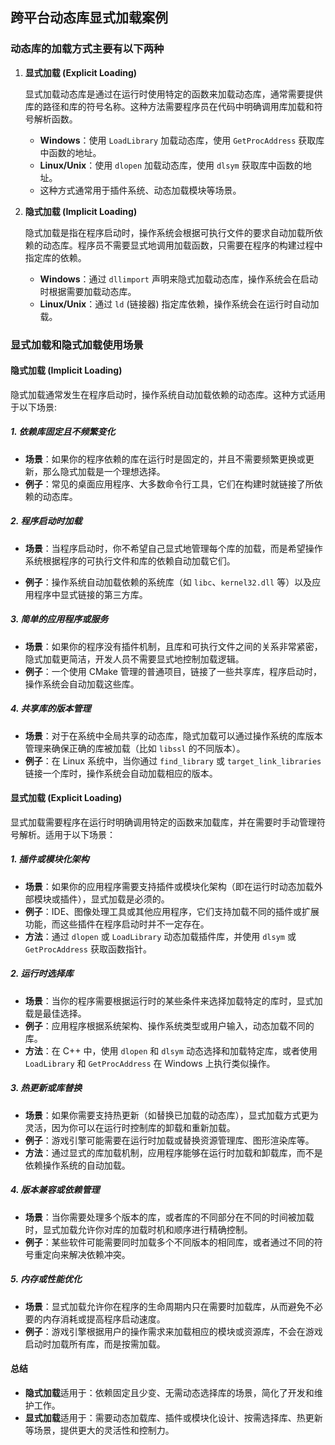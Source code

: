 ## 跨平台动态库显式加载案例

### 动态库的加载方式主要有以下两种

1. **显式加载 (Explicit Loading)**

   显式加载动态库是通过在运行时使用特定的函数来加载动态库，通常需要提供库的路径和库的符号名称。这种方法需要程序员在代码中明确调用库加载和符号解析函数。

   - **Windows**：使用 `LoadLibrary` 加载动态库，使用 `GetProcAddress` 获取库中函数的地址。
   - **Linux/Unix**：使用 `dlopen` 加载动态库，使用 `dlsym` 获取库中函数的地址。
   - 这种方式通常用于插件系统、动态加载模块等场景。

2. **隐式加载 (Implicit Loading)**

   隐式加载是指在程序启动时，操作系统会根据可执行文件的要求自动加载所依赖的动态库。程序员不需要显式地调用加载函数，只需要在程序的构建过程中指定库的依赖。

   - **Windows**：通过 `dllimport` 声明来隐式加载动态库，操作系统会在启动时根据需要加载动态库。
   - **Linux/Unix**：通过 `ld` (链接器) 指定库依赖，操作系统会在运行时自动加载。

### 显式加载和隐式加载使用场景

#### 隐式加载 (Implicit Loading)

隐式加载通常发生在程序启动时，操作系统自动加载依赖的动态库。这种方式适用于以下场景:

##### **1. 依赖库固定且不频繁变化**

- **场景**：如果你的程序依赖的库在运行时是固定的，并且不需要频繁更换或更新，那么隐式加载是一个理想选择。
- **例子**：常见的桌面应用程序、大多数命令行工具，它们在构建时就链接了所依赖的动态库。

##### 2. 程序启动时加载

- **场景**：当程序启动时，你不希望自己显式地管理每个库的加载，而是希望操作系统根据程序的可执行文件和库的依赖自动加载它们。

- **例子**：操作系统自动加载依赖的系统库（如 `libc`、`kernel32.dll` 等）以及应用程序中显式链接的第三方库。

##### **3. 简单的应用程序或服务**

- **场景**：如果你的程序没有插件机制，且库和可执行文件之间的关系非常紧密，隐式加载更简洁，开发人员不需要显式地控制加载逻辑。
- **例子**：一个使用 CMake 管理的普通项目，链接了一些共享库，程序启动时，操作系统会自动加载这些库。

##### **4. 共享库的版本管理**

- **场景**：对于在系统中全局共享的动态库，隐式加载可以通过操作系统的库版本管理来确保正确的库被加载（比如 `libssl` 的不同版本）。
- **例子**：在 Linux 系统中，当你通过 `find_library` 或 `target_link_libraries` 链接一个库时，操作系统会自动加载相应的版本。

#### **显式加载 (Explicit Loading)**

显式加载需要程序在运行时明确调用特定的函数来加载库，并在需要时手动管理符号解析。适用于以下场景：

##### **1. 插件或模块化架构**

- **场景**：如果你的应用程序需要支持插件或模块化架构（即在运行时动态加载外部模块或插件），显式加载是必须的。
- **例子**：IDE、图像处理工具或其他应用程序，它们支持加载不同的插件或扩展功能，而这些插件在程序启动时并不一定存在。
- **方法**：通过 `dlopen` 或 `LoadLibrary` 动态加载插件库，并使用 `dlsym` 或 `GetProcAddress` 获取函数指针。

##### **2. 运行时选择库**

- **场景**：当你的程序需要根据运行时的某些条件来选择加载特定的库时，显式加载是最佳选择。
- **例子**：应用程序根据系统架构、操作系统类型或用户输入，动态加载不同的库。
- **方法**：在 C++ 中，使用 `dlopen` 和 `dlsym` 动态选择和加载特定库，或者使用 `LoadLibrary` 和 `GetProcAddress` 在 Windows 上执行类似操作。

##### **3. 热更新或库替换**

- **场景**：如果你需要支持热更新（如替换已加载的动态库），显式加载方式更为灵活，因为你可以在运行时控制库的卸载和重新加载。
- **例子**：游戏引擎可能需要在运行时加载或替换资源管理库、图形渲染库等。
- **方法**：通过显式的库加载机制，应用程序能够在运行时加载和卸载库，而不是依赖操作系统的自动加载。

##### **4. 版本兼容或依赖管理**

- **场景**：当你需要处理多个版本的库，或者库的不同部分在不同的时间被加载时，显式加载允许你对库的加载时机和顺序进行精确控制。
- **例子**：某些软件可能需要同时加载多个不同版本的相同库，或者通过不同的符号重定向来解决依赖冲突。

##### **5. 内存或性能优化**

- **场景**：显式加载允许你在程序的生命周期内只在需要时加载库，从而避免不必要的内存消耗或提高程序启动速度。
- **例子**：游戏引擎根据用户的操作需求来加载相应的模块或资源库，不会在游戏启动时加载所有库，而是按需加载。

#### 总结

- **隐式加载**适用于：依赖固定且少变、无需动态选择库的场景，简化了开发和维护工作。
- **显式加载**适用于：需要动态加载库、插件或模块化设计、按需选择库、热更新等场景，提供更大的灵活性和控制力。